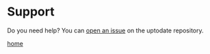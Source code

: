 # Support

Do you need help? You can [open an issue](https://github.com/converged-computing/flux-burst/issues) on the uptodate repository.

[home](/README.md#flux-burst)

